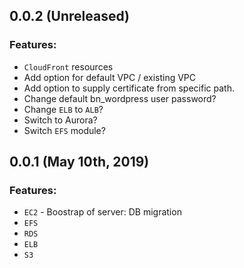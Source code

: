 ## 0.0.2 (Unreleased)

### Features:
* `CloudFront` resources
* Add option for default VPC / existing VPC
* Add option to supply certificate from specific path.
* Change default bn_wordpress user password?
* Change `ELB` to `ALB`?
* Switch to Aurora?
* Switch `EFS` module?

## 0.0.1 (May 10th, 2019)

### Features:
* `EC2` - Boostrap of server: DB migration
* `EFS`
* `RDS`
* `ELB`
* `S3`